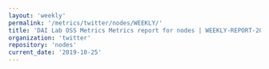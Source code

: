 ```yaml
---
layout: 'weekly'
permalink: '/metrics/twitter/nodes/WEEKLY/'
title: 'DAI Lab OSS Metrics Metrics report for nodes | WEEKLY-REPORT-2019-10-25'
organization: 'twitter'
repository: 'nodes'
current_date: '2019-10-25'
---
```

